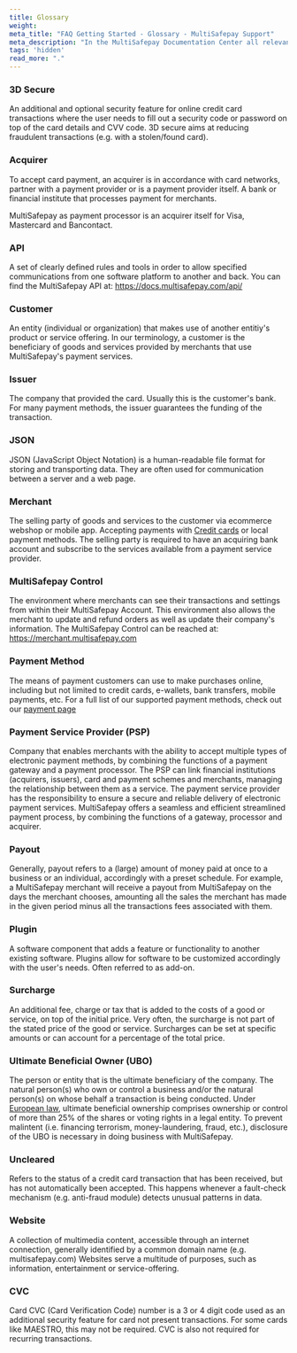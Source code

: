 ```yaml
---
title: Glossary
weight:
meta_title: "FAQ Getting Started - Glossary - MultiSafepay Support"
meta_description: "In the MultiSafepay Documentation Center all relevant information regarding our Plugins and API. As well as Support pages for Payment Method, Tools and General Questions. You can also find the contact details of our Support Team and Integration Team."
tags: 'hidden'
read_more: "."
---
```


### 3D Secure
An additional and optional security feature for online credit card transactions where the user needs to fill out a security code or password on top of the card details and CVV code.  3D secure aims at reducing fraudulent transactions (e.g. with a stolen/found card). 

### Acquirer
To accept card payment, an acquirer is in accordance with card networks, partner with a payment provider or is a payment provider itself. A bank or financial institute that processes payment for merchants.

MultiSafepay as payment processor is an acquirer itself for Visa, Mastercard and Bancontact.

### API
A set of clearly defined rules and tools in order to allow specified communications from one software platform to another and back. You can find the MultiSafepay API at: https://docs.multisafepay.com/api/

### Customer
An entity (individual or organization) that makes use of another entitiy's product or service offering. In our terminology, a customer is the beneficiary of goods and services provided by merchants that use MultiSafepay's payment services.

### Issuer
The company that provided the card. Usually this is the customer's bank. For many payment methods, the issuer guarantees the funding of the transaction.

### JSON
JSON (JavaScript Object Notation) is a human-readable file format for storing and transporting data. They are often used for communication between a server and a web page. 

### Merchant
The selling party of goods and services to the customer via ecommerce webshop or mobile app. Accepting payments with [Credit cards](/payment-methods/creditcards/) or local payment methods. The selling party is required to have an acquiring bank account and subscribe to the services available from a payment service provider. 

### MultiSafepay Control 
The environment where merchants can see their transactions and settings from within their MultiSafepay Account. This environment also allows the merchant to update and refund orders as well as update their company's information. The MultiSafepay Control can be reached at: https://merchant.multisafepay.com

### Payment Method
The means of payment customers can use to make purchases online, including but not limited to credit cards, e-wallets, bank transfers, mobile payments, etc. For a full list of our supported payment methods, check out our [payment page](/payment-methods)

### Payment Service Provider (PSP)
Company that enables merchants with the ability to accept multiple types of electronic payment methods, by combining the functions of a payment gateway and a payment processor. The PSP can link financial institutions (acquirers, issuers), card and payment schemes and merchants, managing the relationship between them as a service. The payment service provider has the responsibility to ensure a secure and reliable delivery of electronic payment services. MultiSafepay offers a seamless and efficient streamlined payment process, by combining the functions of a gateway, processor and acquirer.

### Payout
Generally, payout refers to a (large) amount of money paid at once to a business or an individual, accordingly with a preset schedule. For example, a MultiSafepay merchant will receive a payout from MultiSafepay on the days the merchant chooses, amounting all the sales the merchant has made in the given period minus all the transactions fees associated with them.

### Plugin
A software component that adds a feature or functionality to another existing software. Plugins allow for software to be customized accordingly with the user's needs.  Often referred to as add-on.

### Surcharge
An additional fee, charge or tax that is added to the costs of a good or service, on top of the initial price. Very often, the surcharge is not part of the stated price of the good or service. Surcharges can be set at specific amounts or can account for a percentage of the total price.

### Ultimate Beneficial Owner (UBO)
The person or entity that is the ultimate beneficiary of the company. The natural person(s) who own or control a business and/or the natural person(s) on whose behalf a transaction is being conducted. Under [European law](https://eur-lex.europa.eu/legal-content/EN/TXT/?uri=celex%3A32015L0849), ultimate beneficial ownership comprises ownership or control of more than 25% of the shares or voting rights in a legal entity. To prevent malintent (i.e. financing terrorism, money-laundering, fraud, etc.), disclosure of the UBO is necessary in doing business with MultiSafepay.

### Uncleared
Refers to the status of a credit card transaction that has been received, but has not automatically been accepted. This happens whenever a fault-check mechanism (e.g. anti-fraud module) detects unusual patterns in data. 

### Website
A collection of multimedia content, accessible through an internet connection, generally identified by a common domain name (e.g. multisafepay.com) Websites serve a multitude of purposes, such as information, entertainment or service-offering.

### CVC

Card CVC (Card Verification Code) number is a 3 or 4 digit code used as an additional security feature for card not present transactions. For some cards like MAESTRO, this may not be required. CVC is also not required for recurring transactions.

